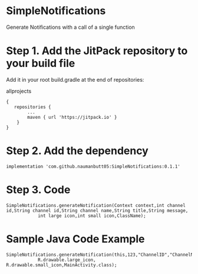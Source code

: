 # SimpleNotifications
Generate Notifications with a call of a single function

# Step 1. Add the JitPack repository to your build file
Add it in your root build.gradle at the end of repositories:

allprojects 

    {
       repositories {
			...
			maven { url 'https://jitpack.io' }
		}
	}
	
# Step 2. Add the dependency

	implementation 'com.github.naumanbutt05:SimpleNotifications:0.1.1'
	
# Step 3. Code

	SimpleNotifications.generateNotification(Context context,int channel id,String channel id,String channel name,String title,String message,
                int large icon,int small icon,ClassName);

# Sample Java Code Example

	SimpleNotifications.generateNotification(this,123,"ChannelID","ChannelName","title","message",
                R.drawable.large_icon, R.drawable.small_icon,MainActivity.class);

	

